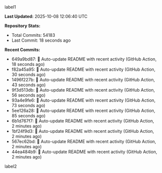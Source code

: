 
label1 
<!-- ACTIVITY_START -->
**Last Updated:** 2025-10-08 12:06:40 UTC

**Repository Stats:**
- Total Commits: 54183
- Last Commit: 18 seconds ago

**Recent Commits:**
- 649a9bd87: 🤖 Auto-update README with recent activity (GitHub Action, 18 seconds ago)
- f82a45a95: 🤖 Auto-update README with recent activity (GitHub Action, 30 seconds ago)
- 1496f227b: 🤖 Auto-update README with recent activity (GitHub Action, 43 seconds ago)
- 9f3d513db: 🤖 Auto-update README with recent activity (GitHub Action, 56 seconds ago)
- 93a4e9fe6: 🤖 Auto-update README with recent activity (GitHub Action, 73 seconds ago)
- 5ee126a28: 🤖 Auto-update README with recent activity (GitHub Action, 85 seconds ago)
- 6b1d767f7: 🤖 Auto-update README with recent activity (GitHub Action, 2 minutes ago)
- 1bf24f9d3: 🤖 Auto-update README with recent activity (GitHub Action, 2 minutes ago)
- 567ec62bd: 🤖 Auto-update README with recent activity (GitHub Action, 2 minutes ago)
- 44ea484b9: 🤖 Auto-update README with recent activity (GitHub Action, 2 minutes ago)
<!-- ACTIVITY_END -->

label2
